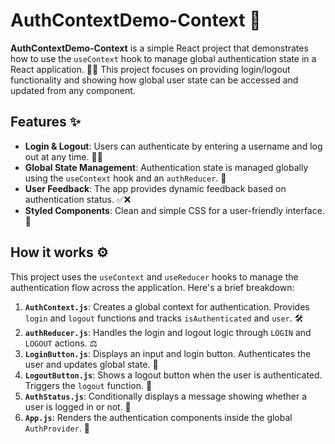# AuthContextDemo-Context 🔐

**AuthContextDemo-Context** is a simple React project that demonstrates how to use the `useContext` hook to manage global authentication state in a React application. 👤🔄 This project focuses on providing login/logout functionality and showing how global user state can be accessed and updated from any component.

## Features ✨
- **Login & Logout**: Users can authenticate by entering a username and log out at any time. 🔑🚪  
- **Global State Management**: Authentication state is managed globally using the `useContext` hook and an `authReducer`. 🧠  
- **User Feedback**: The app provides dynamic feedback based on authentication status. ✅❌  
- **Styled Components**: Clean and simple CSS for a user-friendly interface. 🎨  

## How it works ⚙️
This project uses the `useContext` and `useReducer` hooks to manage the authentication flow across the application. Here's a brief breakdown:

1. **`AuthContext.js`**: Creates a global context for authentication. Provides `login` and `logout` functions and tracks `isAuthenticated` and `user`. 🛠️  
2. **`authReducer.js`**: Handles the login and logout logic through `LOGIN` and `LOGOUT` actions. ⚖️  
3. **`LoginButton.js`**: Displays an input and login button. Authenticates the user and updates global state. 🔐  
4. **`LogoutButton.js`**: Shows a logout button when the user is authenticated. Triggers the `logout` function. 🚪  
5. **`AuthStatus.js`**: Conditionally displays a message showing whether a user is logged in or not. 📢  
6. **`App.js`**: Renders the authentication components inside the global `AuthProvider`. 🧩  
